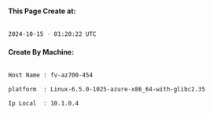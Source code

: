
   
#### This Page Create at:

```bash

2024-10-15 - 01:20:22 UTC

```

#### Create By Machine:

```bash

Host Name : fv-az700-454

platform  : Linux-6.5.0-1025-azure-x86_64-with-glibc2.35

Ip Local  : 10.1.0.4

```

